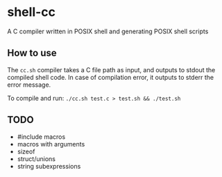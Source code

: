 # shell-cc

A C compiler written in POSIX shell and generating POSIX shell scripts

## How to use

The `cc.sh` compiler takes a C file path as input, and outputs to stdout the
compiled shell code. In case of compilation error, it outputs to stderr the
error message.

To compile and run: `./cc.sh test.c > test.sh && ./test.sh`

## TODO

- #include macros
- macros with arguments
- sizeof
- struct/unions
- string subexpressions

